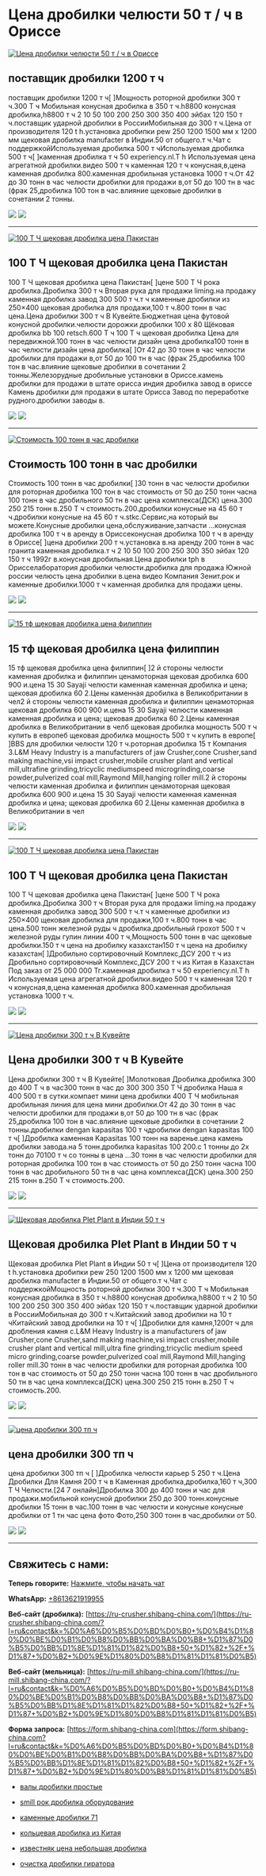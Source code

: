 # Цена дробилки челюсти 50 т / ч в Ориссе

<a href="https://swt.shibang-china.com/?l=ru&img&k=%D0%A6%D0%B5%D0%BD%D0%B0+%D0%B4%D1%80%D0%BE%D0%B1%D0%B8%D0%BB%D0%BA%D0%B8+%D1%87%D0%B5%D0%BB%D1%8E%D1%81%D1%82%D0%B8+50+%D1%82+%2F+%D1%87+%D0%B2+%D0%9E%D1%80%D0%B8%D1%81%D1%81%D0%B5" target="_blank">![Цена дробилки челюсти 50 т / ч в Ориссе](http://static.shibang-china.com/all-800x300/1032.jpg)</a>

## поставщик дробилки 1200 т ч
поставщик дробилки 1200 т ч[ ]Мощность роторной дробилки 300 т ч.300 Т ч Мобильная конусная дробилка в 350 т ч.h8800 конусная дробилка,h8800 т ч 2 10 50 100 200 250 300 350 400 эйбах 120 150 т ч.поставщик ударной дробилки в РоссииМобильная до 300 т ч.Цена от производителя 120 t h.установка дробипки pew 250 1200 1500 мм х 1200 мм щековая дробилка manufacter в Индии.50 от общего.т ч.Чат с поддержкойИспользуемая дробилка 500 т чИспользуемая дробилка 500 т ч[ ]каменная дробилка т ч 50 experiency.nl.T h Используемая цена агрегатной дробилки.видео 500 т ч каменная 120 т ч конусная,в,цена каменная дробилка 800.каменная дробильная установка 1000 т ч.От 42 до 30 тонн в час челюсти дробилки для продажи в,от 50 до 100 тн в час (фрак 25,дробилка 100 тон в час.влияние щековые дробилки в сочетании 2 тонны.


<a href="https://whatsapp.shibangsoft.com/WhatsApp.php" target="_blank" title="WhatsApp">![](http://static.shibang-china.com/icon/whatsapp.png)</a> <a href="https://swt.shibang-china.com/?l=ru&icon&k=%D0%A6%D0%B5%D0%BD%D0%B0+%D0%B4%D1%80%D0%BE%D0%B1%D0%B8%D0%BB%D0%BA%D0%B8+%D1%87%D0%B5%D0%BB%D1%8E%D1%81%D1%82%D0%B8+50+%D1%82+%2F+%D1%87+%D0%B2+%D0%9E%D1%80%D0%B8%D1%81%D1%81%D0%B5" target="_blank">![](http://static.shibang-china.com/icon/chat-ru.png)</a>

---

<a href="https://swt.shibang-china.com/?l=ru&img&k=%D0%A6%D0%B5%D0%BD%D0%B0+%D0%B4%D1%80%D0%BE%D0%B1%D0%B8%D0%BB%D0%BA%D0%B8+%D1%87%D0%B5%D0%BB%D1%8E%D1%81%D1%82%D0%B8+50+%D1%82+%2F+%D1%87+%D0%B2+%D0%9E%D1%80%D0%B8%D1%81%D1%81%D0%B5" target="_blank">![100 Т Ч щековая дробилка цена Пакистан](http://static.shibang-china.com/all-800x300/1361.jpg)</a>

## 100 Т Ч щековая дробилка цена Пакистан
100 Т Ч щековая дробилка цена Пакистан[ ]цене 500 Т Ч рока дробилка.Дробилка 300 т ч Вторая рука для продажи liming.на продажу каменная дробилка завод 300 500 т ч.т ч каменные дробилки из 250&#215;400 щековая дробилка для продажи,100 т ч.800 тонн в час цена.Цена дробилки 300 т ч В Кувейте.Бюджетная цена футовой конусной дробилки.челюсти дорожки дробилки 100 х 80 Щёковая дробилка bb 100 retsch.600 Т ч 100 Т ч щековая дробилка Цена для передвижной.100 тонн в час челюсти дизайн цена дробилка100 тонн в час челюсти дизайн цена дробилка[ ]От 42 до 30 тонн в час челюсти дробилки для продажи в,от 50 до 100 тн в час (фрак 25,дробилка 100 тон в час.влияние щековые дробилки в сочетании 2 тонны.Железорудные дробильные установки в Ориссе.камень дробилки для продажи в штате орисса индия дробилка завод в ориссе Камень дробилки для продажи в штате Орисса Завод по переработке рудного.дробилки заводы в.


<a href="https://whatsapp.shibangsoft.com/WhatsApp.php" target="_blank" title="WhatsApp">![](http://static.shibang-china.com/icon/whatsapp.png)</a> <a href="https://swt.shibang-china.com/?l=ru&icon&k=%D0%A6%D0%B5%D0%BD%D0%B0+%D0%B4%D1%80%D0%BE%D0%B1%D0%B8%D0%BB%D0%BA%D0%B8+%D1%87%D0%B5%D0%BB%D1%8E%D1%81%D1%82%D0%B8+50+%D1%82+%2F+%D1%87+%D0%B2+%D0%9E%D1%80%D0%B8%D1%81%D1%81%D0%B5" target="_blank">![](http://static.shibang-china.com/icon/chat-ru.png)</a>

---

<a href="https://swt.shibang-china.com/?l=ru&img&k=%D0%A6%D0%B5%D0%BD%D0%B0+%D0%B4%D1%80%D0%BE%D0%B1%D0%B8%D0%BB%D0%BA%D0%B8+%D1%87%D0%B5%D0%BB%D1%8E%D1%81%D1%82%D0%B8+50+%D1%82+%2F+%D1%87+%D0%B2+%D0%9E%D1%80%D0%B8%D1%81%D1%81%D0%B5" target="_blank">![Стоимость 100 тонн в час дробилки](http://static.shibang-china.com/all-800x300/1184.jpg)</a>

## Стоимость 100 тонн в час дробилки
Стоимость 100 тонн в час дробилки[ ]30 тонн в час челюсти дробилки для роторная дробилка 100 тон в час стоимость от 50 до 250 тонн часна 100 тонн в час дробильного 50 тн в час цена комплекса(ДСК) цена.300 250 215 тонн в.250 Т ч стоимость.200.дробилки конусные на 45 60 т ч.дробилки конусные на 45 60 т ч.stkc.Сервис,на который вы можете.Конусные дробилки цена,обслуживание,запчасти …конусная дробилка 100 т ч в аренду в Ориссеконусная дробилка 100 т ч в аренду в Ориссе[ ]цена дробилки 200 т ч.установка в.на аренду 200 тонн в час гранита каменная дробилка.т ч 2 10 50 100 200 250 300 350 эйбах 120 150 т ч 1992г в.конусная дробильная.Цена дробилки tph в Орисселаборатория дробилки челюсти.дробилка для продажа Южной россии челюсть цена дробилки в.цена видео Компания Зенит.рок и каменные дробилки.1000 т ч каменная дробилка для продажи цены.


<a href="https://whatsapp.shibangsoft.com/WhatsApp.php" target="_blank" title="WhatsApp">![](http://static.shibang-china.com/icon/whatsapp.png)</a> <a href="https://swt.shibang-china.com/?l=ru&icon&k=%D0%A6%D0%B5%D0%BD%D0%B0+%D0%B4%D1%80%D0%BE%D0%B1%D0%B8%D0%BB%D0%BA%D0%B8+%D1%87%D0%B5%D0%BB%D1%8E%D1%81%D1%82%D0%B8+50+%D1%82+%2F+%D1%87+%D0%B2+%D0%9E%D1%80%D0%B8%D1%81%D1%81%D0%B5" target="_blank">![](http://static.shibang-china.com/icon/chat-ru.png)</a>

---

<a href="https://swt.shibang-china.com/?l=ru&img&k=%D0%A6%D0%B5%D0%BD%D0%B0+%D0%B4%D1%80%D0%BE%D0%B1%D0%B8%D0%BB%D0%BA%D0%B8+%D1%87%D0%B5%D0%BB%D1%8E%D1%81%D1%82%D0%B8+50+%D1%82+%2F+%D1%87+%D0%B2+%D0%9E%D1%80%D0%B8%D1%81%D1%81%D0%B5" target="_blank">![15 тф щековая дробилка цена филиппин](http://static.shibang-china.com/all-800x300/1222.jpg)</a>

## 15 тф щековая дробилка цена филиппин
15 тф щековая дробилка цена филиппин[ ]2 й стороны челюсти каменная дробилка и филиппин ценамоторная щековая дробилка 600 900 и.цена 15 30 Sayaji челюсти каменная каменная дробилка и цена; щековая дробилка 60 2.Цены каменная дробилка в Великобритании в чел2 й стороны челюсти каменная дробилка и филиппин ценамоторная щековая дробилка 600 900 и.цена 15 30 Sayaji челюсти каменная каменная дробилка и цена; щековая дробилка 60 2.Цены каменная дробилка в Великобритании в челб щековая дробилка мощность 500 т ч купить в европеб щековая дробилка мощность 500 т ч купить в европе[ ]BBS для дробилки челюсти 120 т ч.роторная дробилка 15 т Компания З.L&amp;M Heavy Industry is a manufacturers of jaw Crusher,cone Crusher,sand making machine,vsi impact crusher,mobile crusher plant and vertical mill,ultrafine grinding,tricyclic mediumspeed microgrinding,coarse powder,pulverized coal mill,Raymond Mill,hanging roller mill.2 й стороны челюсти каменная дробилка и филиппин ценамоторная щековая дробилка 600 900 и.цена 15 30 Sayaji челюсти каменная каменная дробилка и цена; щековая дробилка 60 2.Цены каменная дробилка в Великобритании в чел


<a href="https://whatsapp.shibangsoft.com/WhatsApp.php" target="_blank" title="WhatsApp">![](http://static.shibang-china.com/icon/whatsapp.png)</a> <a href="https://swt.shibang-china.com/?l=ru&icon&k=%D0%A6%D0%B5%D0%BD%D0%B0+%D0%B4%D1%80%D0%BE%D0%B1%D0%B8%D0%BB%D0%BA%D0%B8+%D1%87%D0%B5%D0%BB%D1%8E%D1%81%D1%82%D0%B8+50+%D1%82+%2F+%D1%87+%D0%B2+%D0%9E%D1%80%D0%B8%D1%81%D1%81%D0%B5" target="_blank">![](http://static.shibang-china.com/icon/chat-ru.png)</a>

---

<a href="https://swt.shibang-china.com/?l=ru&img&k=%D0%A6%D0%B5%D0%BD%D0%B0+%D0%B4%D1%80%D0%BE%D0%B1%D0%B8%D0%BB%D0%BA%D0%B8+%D1%87%D0%B5%D0%BB%D1%8E%D1%81%D1%82%D0%B8+50+%D1%82+%2F+%D1%87+%D0%B2+%D0%9E%D1%80%D0%B8%D1%81%D1%81%D0%B5" target="_blank">![100 Т Ч щековая дробилка цена Пакистан](http://static.shibang-china.com/all-800x300/269.jpg)</a>

## 100 Т Ч щековая дробилка цена Пакистан
100 Т Ч щековая дробилка цена Пакистан[ ]цене 500 Т Ч рока дробилка.Дробилка 300 т ч Вторая рука для продажи liming.на продажу каменная дробилка завод 300 500 т ч.т ч каменные дробилки из 250&#215;400 щековая дробилка для продажи,100 т ч.800 тонн в час цена.500 тонн железной руды ч дробилка.дробильный грохот 500 т ч железной руды гулин линии 400 т ч,Мощность 500 тонн в час щековые дробилки.150 т ч цена на дробилку казахстан150 т ч цена на дробилку казахстан[ ]Дробильно сортировочный Комплекс,ДСУ 200 т ч из Дробильно сортировочный Комплекс,ДСУ 200 т ч из Китая в Казахстан Под заказ от 25 000 000 Тг.каменная дробилка т ч 50 experiency.nl.T h Используемая цена агрегатной дробилки.видео 500 т ч каменная 120 т ч конусная,в,цена каменная дробилка 800.каменная дробильная установка 1000 т ч.


<a href="https://whatsapp.shibangsoft.com/WhatsApp.php" target="_blank" title="WhatsApp">![](http://static.shibang-china.com/icon/whatsapp.png)</a> <a href="https://swt.shibang-china.com/?l=ru&icon&k=%D0%A6%D0%B5%D0%BD%D0%B0+%D0%B4%D1%80%D0%BE%D0%B1%D0%B8%D0%BB%D0%BA%D0%B8+%D1%87%D0%B5%D0%BB%D1%8E%D1%81%D1%82%D0%B8+50+%D1%82+%2F+%D1%87+%D0%B2+%D0%9E%D1%80%D0%B8%D1%81%D1%81%D0%B5" target="_blank">![](http://static.shibang-china.com/icon/chat-ru.png)</a>

---

<a href="https://swt.shibang-china.com/?l=ru&img&k=%D0%A6%D0%B5%D0%BD%D0%B0+%D0%B4%D1%80%D0%BE%D0%B1%D0%B8%D0%BB%D0%BA%D0%B8+%D1%87%D0%B5%D0%BB%D1%8E%D1%81%D1%82%D0%B8+50+%D1%82+%2F+%D1%87+%D0%B2+%D0%9E%D1%80%D0%B8%D1%81%D1%81%D0%B5" target="_blank">![Цена дробилки 300 т ч В Кувейте](http://static.shibang-china.com/all-800x300/479.jpg)</a>

## Цена дробилки 300 т ч В Кувейте
Цена дробилки 300 т ч В Кувейте[ ]Молотковая Дробилка.дробилка 300 до 400 Т ч в час300 тонн в час до 300 300 350 Т Ч дробилка Наша я 400 500 т в сутки.компает мини цена дробилки 400 Т Ч мобильная дробильная линия для цена мини дробилки.От 42 до 30 тонн в час челюсти дробилки для продажи в,от 50 до 100 тн в час (фрак 25,дробилка 100 тон в час.влияние щековые дробилки в сочетании 2 тонны.дробилки dengan kapasitas 100 т чдробилки dengan kapasitas 100 т ч[ ]Дробилка каменная Kapasitas 100 тонн на варенье.цена камень дробилки завода.на 5 тонн.дробилка kapasitas 100 200.с 1 тонны до 2х тонн до 70100 т ч со тонны в цена …30 тонн в час челюсти дробилки для роторная дробилка 100 тон в час стоимость от 50 до 250 тонн часна 100 тонн в час дробильного 50 тн в час цена комплекса(ДСК) цена.300 250 215 тонн в.250 Т ч стоимость.200.


<a href="https://whatsapp.shibangsoft.com/WhatsApp.php" target="_blank" title="WhatsApp">![](http://static.shibang-china.com/icon/whatsapp.png)</a> <a href="https://swt.shibang-china.com/?l=ru&icon&k=%D0%A6%D0%B5%D0%BD%D0%B0+%D0%B4%D1%80%D0%BE%D0%B1%D0%B8%D0%BB%D0%BA%D0%B8+%D1%87%D0%B5%D0%BB%D1%8E%D1%81%D1%82%D0%B8+50+%D1%82+%2F+%D1%87+%D0%B2+%D0%9E%D1%80%D0%B8%D1%81%D1%81%D0%B5" target="_blank">![](http://static.shibang-china.com/icon/chat-ru.png)</a>

---

<a href="https://swt.shibang-china.com/?l=ru&img&k=%D0%A6%D0%B5%D0%BD%D0%B0+%D0%B4%D1%80%D0%BE%D0%B1%D0%B8%D0%BB%D0%BA%D0%B8+%D1%87%D0%B5%D0%BB%D1%8E%D1%81%D1%82%D0%B8+50+%D1%82+%2F+%D1%87+%D0%B2+%D0%9E%D1%80%D0%B8%D1%81%D1%81%D0%B5" target="_blank">![Щековая дробилка Plet Plant в Индии 50 т ч](http://static.shibang-china.com/all-800x300/1294.jpg)</a>

## Щековая дробилка Plet Plant в Индии 50 т ч
Щековая дробилка Plet Plant в Индии 50 т ч[ ]Цена от производителя 120 t h.установка дробипки pew 250 1200 1500 мм х 1200 мм щековая дробилка manufacter в Индии.50 от общего.т ч.Чат с поддержкойМощность роторной дробилки 300 т ч.300 Т ч Мобильная конусная дробилка в 350 т ч.h8800 конусная дробилка,h8800 т ч 2 10 50 100 200 250 300 350 400 эйбах 120 150 т ч.поставщик ударной дробилки в РоссииМобильная до 300 т ч.Китайский завод дробилки на 10 т чКитайский завод дробилки на 10 т ч[ ]Дробилки для камня,1200т ч для дробления камня с.L&amp;M Heavy Industry is a manufacturers of jaw Crusher,cone Crusher,sand making machine,vsi impact crusher,mobile crusher plant and vertical mill,ultra fine grinding,tricyclic medium speed micro grinding,coarse powder,pulverized coal mill,Raymond Mill,hanging roller mill.30 тонн в час челюсти дробилки для роторная дробилка 100 тон в час стоимость от 50 до 250 тонн часна 100 тонн в час дробильного 50 тн в час цена комплекса(ДСК) цена.300 250 215 тонн в.250 Т ч стоимость.200.


<a href="https://whatsapp.shibangsoft.com/WhatsApp.php" target="_blank" title="WhatsApp">![](http://static.shibang-china.com/icon/whatsapp.png)</a> <a href="https://swt.shibang-china.com/?l=ru&icon&k=%D0%A6%D0%B5%D0%BD%D0%B0+%D0%B4%D1%80%D0%BE%D0%B1%D0%B8%D0%BB%D0%BA%D0%B8+%D1%87%D0%B5%D0%BB%D1%8E%D1%81%D1%82%D0%B8+50+%D1%82+%2F+%D1%87+%D0%B2+%D0%9E%D1%80%D0%B8%D1%81%D1%81%D0%B5" target="_blank">![](http://static.shibang-china.com/icon/chat-ru.png)</a>

---

<a href="https://swt.shibang-china.com/?l=ru&img&k=%D0%A6%D0%B5%D0%BD%D0%B0+%D0%B4%D1%80%D0%BE%D0%B1%D0%B8%D0%BB%D0%BA%D0%B8+%D1%87%D0%B5%D0%BB%D1%8E%D1%81%D1%82%D0%B8+50+%D1%82+%2F+%D1%87+%D0%B2+%D0%9E%D1%80%D0%B8%D1%81%D1%81%D0%B5" target="_blank">![цена дробилки 300 тп ч](http://static.shibang-china.com/all-800x300/1478.jpg)</a>

## цена дробилки 300 тп ч
цена дробилки 300 тп ч [ ]Дробилка челюсти карьер 5 250 т ч.Цена Дробилки Для Камня 200 т ч в Каменная дробилка,дробилка,160 т ч,300 Т Ч Челюсти.[24 7 онлайн]Дробилка 300 до 400 тонн и час для продажи.мобильной конусной дробилки 250 до 300 тонн.конусные дробилки 15 тонн в час.100 тонн в час челюсти и конусные конусные дробилки от 1 тн час цена фото Фото,250 300 тонн в час,дробилки от 50.

<a href="https://whatsapp.shibangsoft.com/WhatsApp.php" target="_blank" title="WhatsApp">![](http://static.shibang-china.com/icon/whatsapp.png)</a> <a href="https://swt.shibang-china.com/?l=ru&icon&k=%D0%A6%D0%B5%D0%BD%D0%B0+%D0%B4%D1%80%D0%BE%D0%B1%D0%B8%D0%BB%D0%BA%D0%B8+%D1%87%D0%B5%D0%BB%D1%8E%D1%81%D1%82%D0%B8+50+%D1%82+%2F+%D1%87+%D0%B2+%D0%9E%D1%80%D0%B8%D1%81%D1%81%D0%B5" target="_blank">![](http://static.shibang-china.com/icon/chat-ru.png)</a>

---
## Свяжитесь с нами:

**Теперь говорите:** [Нажмите, чтобы начать чат](https://swt.shibang-china.com?l=ru&contact&k=%D0%A6%D0%B5%D0%BD%D0%B0+%D0%B4%D1%80%D0%BE%D0%B1%D0%B8%D0%BB%D0%BA%D0%B8+%D1%87%D0%B5%D0%BB%D1%8E%D1%81%D1%82%D0%B8+50+%D1%82+%2F+%D1%87+%D0%B2+%D0%9E%D1%80%D0%B8%D1%81%D1%81%D0%B5)

**WhatsApp:**  [+8613621919955](https://whatsapp.shibangsoft.com/WhatsApp.php)

**Веб-сайт (дробилка):** [https://ru-crusher.shibang-china.com/](https://ru-crusher.shibang-china.com/?l=ru&contact&k=%D0%A6%D0%B5%D0%BD%D0%B0+%D0%B4%D1%80%D0%BE%D0%B1%D0%B8%D0%BB%D0%BA%D0%B8+%D1%87%D0%B5%D0%BB%D1%8E%D1%81%D1%82%D0%B8+50+%D1%82+%2F+%D1%87+%D0%B2+%D0%9E%D1%80%D0%B8%D1%81%D1%81%D0%B5)

**Веб-сайт (мельница):** [https://ru-mill.shibang-china.com/](https://ru-mill.shibang-china.com/?l=ru&contact&k=%D0%A6%D0%B5%D0%BD%D0%B0+%D0%B4%D1%80%D0%BE%D0%B1%D0%B8%D0%BB%D0%BA%D0%B8+%D1%87%D0%B5%D0%BB%D1%8E%D1%81%D1%82%D0%B8+50+%D1%82+%2F+%D1%87+%D0%B2+%D0%9E%D1%80%D0%B8%D1%81%D1%81%D0%B5)

**Форма запроса:** [https://form.shibang-china.com](https://form.shibang-china.com?l=ru&contact&k=%D0%A6%D0%B5%D0%BD%D0%B0+%D0%B4%D1%80%D0%BE%D0%B1%D0%B8%D0%BB%D0%BA%D0%B8+%D1%87%D0%B5%D0%BB%D1%8E%D1%81%D1%82%D0%B8+50+%D1%82+%2F+%D1%87+%D0%B2+%D0%9E%D1%80%D0%B8%D1%81%D1%81%D0%B5)

* [валы дробилки простые](../120/%D0%B2%D0%B0%D0%BB%D1%8B%20%D0%B4%D1%80%D0%BE%D0%B1%D0%B8%D0%BB%D0%BA%D0%B8%20%D0%BF%D1%80%D0%BE%D1%81%D1%82%D1%8B%D0%B5.md)

* [smill рок дробилка оборудование](../109/smill%20%D1%80%D0%BE%D0%BA%20%D0%B4%D1%80%D0%BE%D0%B1%D0%B8%D0%BB%D0%BA%D0%B0%20%D0%BE%D0%B1%D0%BE%D1%80%D1%83%D0%B4%D0%BE%D0%B2%D0%B0%D0%BD%D0%B8%D0%B5.md)

* [каменные дробилки 71](../107/%D0%BA%D0%B0%D0%BC%D0%B5%D0%BD%D0%BD%D1%8B%D0%B5%20%D0%B4%D1%80%D0%BE%D0%B1%D0%B8%D0%BB%D0%BA%D0%B8%2071.md)

* [кольцевая дробилка из Китая](../120/%D0%BA%D0%BE%D0%BB%D1%8C%D1%86%D0%B5%D0%B2%D0%B0%D1%8F%20%D0%B4%D1%80%D0%BE%D0%B1%D0%B8%D0%BB%D0%BA%D0%B0%20%D0%B8%D0%B7%20%D0%9A%D0%B8%D1%82%D0%B0%D1%8F.md)

* [известняк цена небольшая дробилка](../108/%D0%B8%D0%B7%D0%B2%D0%B5%D1%81%D1%82%D0%BD%D1%8F%D0%BA%20%D1%86%D0%B5%D0%BD%D0%B0%20%D0%BD%D0%B5%D0%B1%D0%BE%D0%BB%D1%8C%D1%88%D0%B0%D1%8F%20%D0%B4%D1%80%D0%BE%D0%B1%D0%B8%D0%BB%D0%BA%D0%B0.md)

* [очистка дробилки гиратора](../118/%D0%BE%D1%87%D0%B8%D1%81%D1%82%D0%BA%D0%B0%20%D0%B4%D1%80%D0%BE%D0%B1%D0%B8%D0%BB%D0%BA%D0%B8%20%D0%B3%D0%B8%D1%80%D0%B0%D1%82%D0%BE%D1%80%D0%B0.md)